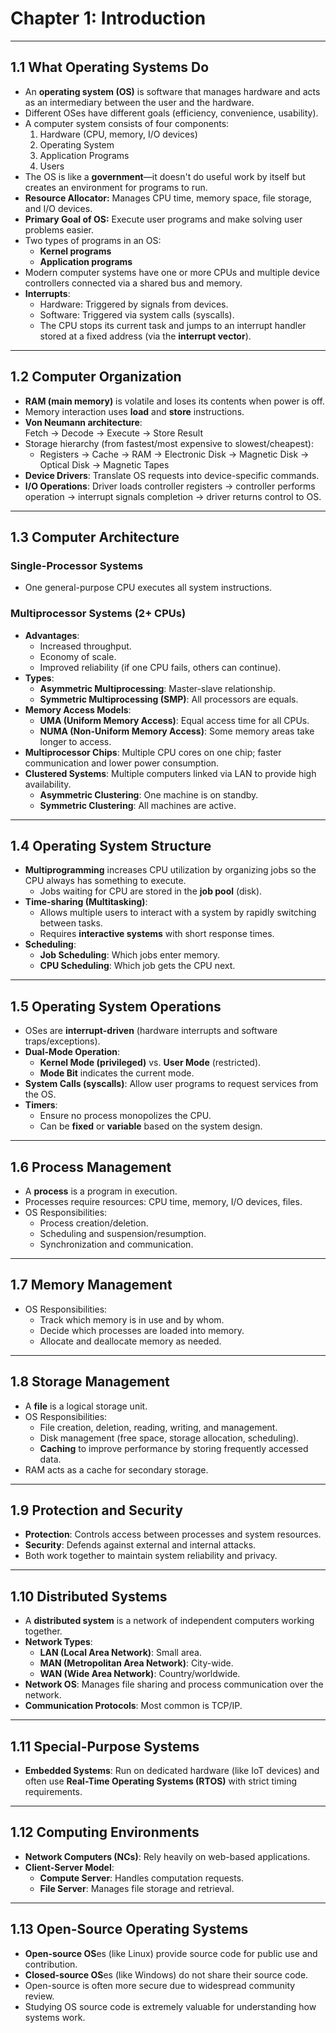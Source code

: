 # Chapter 1: Introduction

---

## 1.1 What Operating Systems Do
- An **operating system (OS)** is software that manages hardware and acts as an intermediary between the user and the hardware.
- Different OSes have different goals (efficiency, convenience, usability).
- A computer system consists of four components:
  1. Hardware (CPU, memory, I/O devices)
  2. Operating System
  3. Application Programs
  4. Users
- The OS is like a **government**—it doesn't do useful work by itself but creates an environment for programs to run.
- **Resource Allocator:** Manages CPU time, memory space, file storage, and I/O devices.
- **Primary Goal of OS:** Execute user programs and make solving user problems easier.
- Two types of programs in an OS:
  - **Kernel programs**
  - **Application programs**
- Modern computer systems have one or more CPUs and multiple device controllers connected via a shared bus and memory.
- **Interrupts**:
  - Hardware: Triggered by signals from devices.
  - Software: Triggered via system calls (syscalls).
  - The CPU stops its current task and jumps to an interrupt handler stored at a fixed address (via the **interrupt vector**).

---

## 1.2 Computer Organization
- **RAM (main memory)** is volatile and loses its contents when power is off.
- Memory interaction uses **load** and **store** instructions.
- **Von Neumann architecture**:  
  Fetch → Decode → Execute → Store Result
- Storage hierarchy (from fastest/most expensive to slowest/cheapest):
  - Registers → Cache → RAM → Electronic Disk → Magnetic Disk → Optical Disk → Magnetic Tapes
- **Device Drivers**: Translate OS requests into device-specific commands.
- **I/O Operations**: Driver loads controller registers → controller performs operation → interrupt signals completion → driver returns control to OS.

---

## 1.3 Computer Architecture
### Single-Processor Systems
- One general-purpose CPU executes all system instructions.

### Multiprocessor Systems (2+ CPUs)
- **Advantages**:
  - Increased throughput.
  - Economy of scale.
  - Improved reliability (if one CPU fails, others can continue).
- **Types**:
  - **Asymmetric Multiprocessing**: Master-slave relationship.
  - **Symmetric Multiprocessing (SMP)**: All processors are equals.
- **Memory Access Models**:
  - **UMA (Uniform Memory Access)**: Equal access time for all CPUs.
  - **NUMA (Non-Uniform Memory Access)**: Some memory areas take longer to access.
- **Multiprocessor Chips**: Multiple CPU cores on one chip; faster communication and lower power consumption.
- **Clustered Systems**: Multiple computers linked via LAN to provide high availability.
  - **Asymmetric Clustering**: One machine is on standby.
  - **Symmetric Clustering**: All machines are active.

---

## 1.4 Operating System Structure
- **Multiprogramming** increases CPU utilization by organizing jobs so the CPU always has something to execute.
  - Jobs waiting for CPU are stored in the **job pool** (disk).
- **Time-sharing (Multitasking)**:
  - Allows multiple users to interact with a system by rapidly switching between tasks.
  - Requires **interactive systems** with short response times.
- **Scheduling**:
  - **Job Scheduling**: Which jobs enter memory.
  - **CPU Scheduling**: Which job gets the CPU next.

---

## 1.5 Operating System Operations
- OSes are **interrupt-driven** (hardware interrupts and software traps/exceptions).
- **Dual-Mode Operation**:
  - **Kernel Mode (privileged)** vs. **User Mode** (restricted).
  - **Mode Bit** indicates the current mode.
- **System Calls (syscalls)**: Allow user programs to request services from the OS.
- **Timers**:
  - Ensure no process monopolizes the CPU.
  - Can be **fixed** or **variable** based on the system design.

---

## 1.6 Process Management
- A **process** is a program in execution.
- Processes require resources: CPU time, memory, I/O devices, files.
- OS Responsibilities:
  - Process creation/deletion.
  - Scheduling and suspension/resumption.
  - Synchronization and communication.

---

## 1.7 Memory Management
- OS Responsibilities:
  - Track which memory is in use and by whom.
  - Decide which processes are loaded into memory.
  - Allocate and deallocate memory as needed.

---

## 1.8 Storage Management
- A **file** is a logical storage unit.
- OS Responsibilities:
  - File creation, deletion, reading, writing, and management.
  - Disk management (free space, storage allocation, scheduling).
  - **Caching** to improve performance by storing frequently accessed data.
- RAM acts as a cache for secondary storage.

---

## 1.9 Protection and Security
- **Protection**: Controls access between processes and system resources.
- **Security**: Defends against external and internal attacks.
- Both work together to maintain system reliability and privacy.

---

## 1.10 Distributed Systems
- A **distributed system** is a network of independent computers working together.
- **Network Types**:
  - **LAN (Local Area Network)**: Small area.
  - **MAN (Metropolitan Area Network)**: City-wide.
  - **WAN (Wide Area Network)**: Country/worldwide.
- **Network OS**: Manages file sharing and process communication over the network.
- **Communication Protocols**: Most common is TCP/IP.

---

## 1.11 Special-Purpose Systems
- **Embedded Systems**: Run on dedicated hardware (like IoT devices) and often use **Real-Time Operating Systems (RTOS)** with strict timing requirements.

---

## 1.12 Computing Environments
- **Network Computers (NCs)**: Rely heavily on web-based applications.
- **Client-Server Model**:
  - **Compute Server**: Handles computation requests.
  - **File Server**: Manages file storage and retrieval.

---

## 1.13 Open-Source Operating Systems
- **Open-source OS**es (like Linux) provide source code for public use and contribution.
- **Closed-source OS**es (like Windows) do not share their source code.
- Open-source is often more secure due to widespread community review.
- Studying OS source code is extremely valuable for understanding how systems work.
